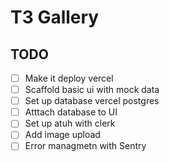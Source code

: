 # T3 Gallery

## TODO

- [ ] Make it deploy vercel
- [ ] Scaffold basic ui with mock data
- [ ] Set up database vercel postgres
- [ ] Atttach database to UI
- [ ] Set up atuh with clerk
- [ ] Add image upload
- [ ] Error managmetn with Sentry